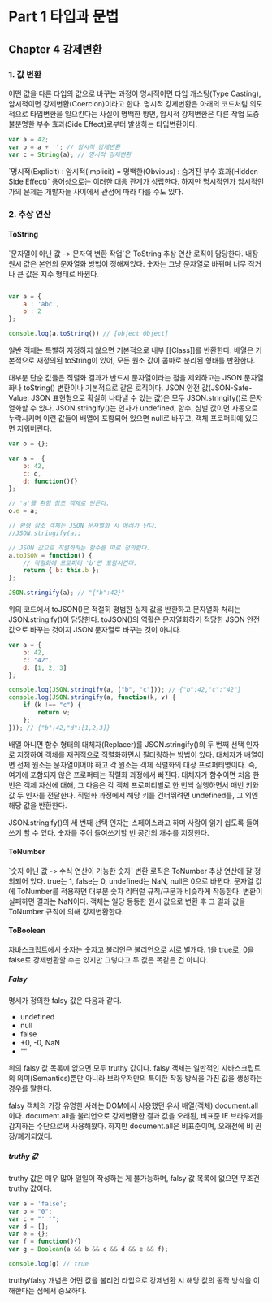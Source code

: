 # Part 1 타입과 문법

## Chapter 4 강제변환

### 1. 값 변환

<p>
    어떤 값을 다른 타입의 값으로 바꾸는 과정이 명시적이면 타입 캐스팅(Type Casting), 암시적이면 강제변환(Coercion)이라고 한다. 명시적 강제변환은 아래의 코드처럼 의도적으로 타입변환을 일으킨다는 사실이 명백한 방면, 암시적 강제변환은 다른 작업 도중 불분명한 부수 효과(Side Effect)로부터 발생하는 타입변환이다.
</p>

```javascript
var a = 42;
var b = a + ''; // 암시적 강제변환
var c = String(a); // 명시적 강제변환
```

<p>
    `명시적(Explicit) : 암시적(Implicit) = 명백한(Obvious) : 숨겨진 부수 효과(Hidden Side Effect)` 용어상으로는 이러한 대응 관계가 성립한다. 하지만 명시적인가 암시적인가의 문제는 개발자들 사이에서 관점에 따라 다를 수도 있다.
</p>

### 2. 추상 연산

#### ToString

<p>
    `문자열이 아닌 값 -> 문자역 변환 작업`은 ToString 추상 연산 로직이 담당한다. 내장 원시 값은 본연의 문자열화 방법이 정해져있다. 숫자는 그냥 문자열로 바뀌며 너무 작거나 큰 값은 지수 형태로 바뀐다.
</p>

```javascript

var a = {
    a : 'abc',
    b : 2
};

console.log(a.toString()) // [object Object]
```

<p>
    일반 객체는 특별히 지정하지 않으면 기본적으로 내부 [[Class]]를 반환한다. 배열은 기본적으로 재정의된 toString이 있어, 모든 원소 값이 콤마로 분리된 형태를 반환한다.
</p>

<p>
    대부분 단순 값들은 직렬화 결과가 반드시 문자열이라는 점을 제외하고는 JSON 문자열화나 toString() 변환이나 기본적으로 같은 로직이다. JSON 안전 값(JSON-Safe-Value: JSON 표현형으로 확실히 나타낼 수 있는 값)은 모두 JSON.stringify()로 문자열화할 수 있다. JSON.stringify()는 인자가 undefined, 함수, 심벌 값이면 자동으로 누락시키며 이런 값들이 배열에 포함되어 있으면 null로 바꾸고, 객체 프로퍼티에 있으면 지워버린다.
</p>

```javascript
var o = {};

var a =  {
    b: 42,
    c: o,
    d: function(){}
};

// 'a'를 환형 참조 객체로 만든다.
o.e = a;

// 환형 참조 객체는 JSON 문자열화 시 에러가 난다.
//JSON.stringify(a);

// JSON 값으로 직렬화하는 함수를 따로 정의한다.
a.toJSON = function() {
    // 직렬화에 프로퍼티 'b'만 포함시킨다.
    return { b: this.b };
};

JSON.stringify(a); // "{"b":42}"
```

<p>
    위의 코드에서 toJSON()은 적절히 평범한 실제 값을 반환하고 문자열화 처리는 JSON.stringify()이 담당한다. toJSON()의 역활은 문자열화하기 적당한 JSON 안전 값으로 바꾸는 것이지 JSON 문자열로 바꾸는 것이 아니다.
</p>

```javascript
var a = {
    b: 42,
    c: "42",
    d: [1, 2, 3]
};

console.log(JSON.stringify(a, ["b", "c"])); // {"b":42,"c":"42"}
console.log(JSON.stringify(a, function(k, v) {
    if (k !== "c") {
        return v;
    };
})); // {"b":42,"d":[1,2,3]}
```

<p>
    배열 아니면 함수 형태의 대체자(Replacer)를 JSON.stringify()의 두 번째 선택 인자로 지정하여 객체를 재귀적으로 직렬화하면서 필터링하는 방법이 있다. 대체자가 배열이면 전체 원소는 문자열이어야 하고 각 원소는 객체 직렬화의 대상 프로퍼티명이다. 즉, 여기에 포함되지 않은 프로퍼티는 직렬화 과정에서 빠진다. 대체자가 함수이면 처음 한 번은 객체 자신에 대해, 그 다음은 각 객체 프로퍼티별로 한 번씩 실행하면서 매번 키와 값 두 인자를 전달한다. 직렬화 과정에서 해당 키를 건너뛰려면 undefined를, 그 외엔 해당 값을 반환한다.
</p>

<p>
    JSON.stringify()의 세 번째 선택 인자는 스페이스라고 하며 사람이 읽기 쉽도록 들여쓰기 할 수 있다. 숫자를 주어 들여쓰기할 빈 공간의 개수를 지정한다.
</p>

#### ToNumber

<p>
    `숫자 아닌 값 -> 수식 연산이 가능한 숫자` 변환 로직은 ToNumber 추상 연산에 잘 정의되어 있다. true는 1, false는 0, undefined는 NaN, null은 0으로 바뀐다. 문자열 값에 ToNumber를 적용하면 대부분 숫자 리터럴 규칙/구문과 비슷하게 작동한다. 변환이 실패하면 결과는 NaN이다. 객체는 일당 동등한 원시 값으로 변환 후 그 결과 값을 ToNumber 규칙에 의해 강제변환한다.
</p>

#### ToBoolean

<p>
    자바스크립트에서 숫자는 숫자고 불리언은 불리언으로 서로 별개다. 1을 true로, 0을 false로 강제변환할 수는 있지만 그렇다고 두 값은 똑같은 건 아니다. 
</p>

##### Falsy

<p>
    명세가 정의한 falsy 값은 다음과 같다.
</p>

- undefined
- null
- false
- +0, -0, NaN
- ""

<p>
    위의 falsy 값 목록에 없으면 모두 truthy 값이다. falsy 객체는 일반적인 자바스크립트의 의미(Semantics)뿐만 아니라 브라우저만의 특이한 작동 방식을 가진 값을 생성하는 경우를 말한다.
</p>

<p>
    falsy 객체의 가장 유명한 사례는 DOM에서 사용했던 유사 배열(객체) document.all이다. document.all을 불리언으로 강제변환한 결과 값을 오래된, 비표준 IE 브라우저를 감지하는 수단으로써 사용해왔다. 하지만 document.all은 비표준이며, 오래전에 비 권장/폐기되었다. 
</p>

##### truthy 값

<p>
    truthy 값은 매우 많아 일일이 작성하는 게 불가능하며, falsy 값 목록에 없으면 무조건 truthy 값이다.
</p>

```javascript
var a = 'false';
var b = "0";
var c = "' '";
var d = [];
var e = {};
var f = function(){}
var g = Boolean(a && b && c && d && e && f);

console.log(g) // true
```

<p>
    truthy/falsy 개념은 어떤 값을 불리언 타입으로 강제변환 시 해당 값의 동작 방식을 이해한다는 점에서 중요하다.
</p>
